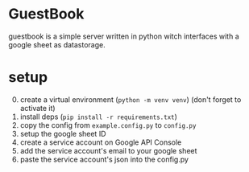 # GuestBook

guestbook is a simple server written in python witch interfaces with a google sheet as datastorage.


# setup

0. create a virtual environment (`python -m venv venv`) (don't forget to activate it)
1. install deps (`pip install -r requirements.txt`)
2. copy the config from `example.config.py` to `config.py`
3. setup the google sheet ID
4. create a service account on Google API Console
5. add the service account's email to your google sheet
6. paste the service account's json into the config.py 

